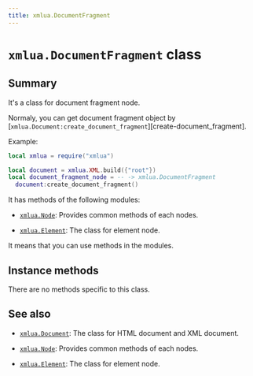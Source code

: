 ```yaml
---
title: xmlua.DocumentFragment
---
```


# `xmlua.DocumentFragment` class

## Summary

It's a class for document fragment node.

Normaly, you can get document fragment object by [`xmlua.Document:create_document_fragment`][create-document_fragment].

Example:

```lua
local xmlua = require("xmlua")

local document = xmlua.XML.build({"root"})
local document_fragment_node = -- -> xmlua.DocumentFragment
  document:create_document_fragment()
```

It has methods of the following modules:

  * [`xmlua.Node`][node]: Provides common methods of each nodes.

  * [`xmlua.Element`][element]: The class for element node.

It means that you can use methods in the modules.

## Instance methods

There are no methods specific to this class.

## See also

  * [`xmlua.Document`][document]: The class for HTML document and XML document.

  * [`xmlua.Node`][node]: Provides common methods of each nodes.

  * [`xmlua.Element`][element]: The class for element node.


[create-cdata-section]:document.html#cdata-section.html

[document]:document.html

[node]:node.html

[element]:element.html
